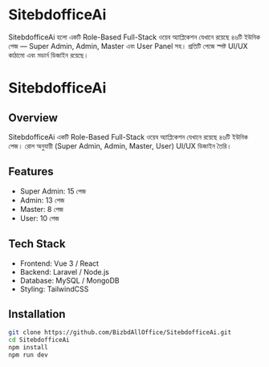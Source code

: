 # SitebdofficeAi
SitebdofficeAi হলো একটি Role-Based Full-Stack ওয়েব অ্যাপ্লিকেশন যেখানে রয়েছে ৪৬টি ইউনিক পেজ — Super Admin, Admin, Master এবং User Panel সহ। প্রতিটি পেজে স্পষ্ট UI/UX কাঠামো এবং মডার্ন ডিজাইন রয়েছে।
# SitebdofficeAi

## Overview
SitebdofficeAi একটি Role-Based Full-Stack ওয়েব অ্যাপ্লিকেশন যেখানে রয়েছে ৪৬টি ইউনিক পেজ। 
রোল অনুযায়ী (Super Admin, Admin, Master, User) UI/UX ডিজাইন তৈরি।

## Features
- Super Admin: 15 পেজ
- Admin: 13 পেজ
- Master: 8 পেজ
- User: 10 পেজ

## Tech Stack
- Frontend: Vue 3 / React
- Backend: Laravel / Node.js
- Database: MySQL / MongoDB
- Styling: TailwindCSS

## Installation
```bash
git clone https://github.com/BizbdAllOffice/SitebdofficeAi.git
cd SitebdofficeAi
npm install
npm run dev
